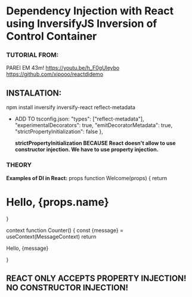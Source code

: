 # Dependency Injection with React using InversifyJS Inversion of Control Container

### TUTORIAL FROM:

PAREI EM 43m!
https://youtu.be/h_F0gUleybo
https://github.com/xipooo/reactdidemo

## INSTALATION:

npm install inversify inversify-react reflect-metadata

- ADD TO tsconfig.json:
  "types": ["reflect-metadata"],
  "experimentalDecorators": true,
  "emitDecoratorMetadata": true,
  "strictPropertyInitialization": false
  },

  **strictPropertyInitialization BECAUSE React doesn't allow to use constructor injection. We have to use property injection.**

### THEORY

**Examples of DI in React:**
props
function Welcome(props) {
return <h1>Hello, {props.name}</h1>
}

context
function Counter() {
const {message} = useContext(MessageContext)
return <p>Hello, {message}</p>
}

## REACT ONLY ACCEPTS PROPERTY INJECTION! NO CONSTRUCTOR INJECTION!
